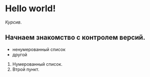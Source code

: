 # Hello world!

*Курсив*.

## **Начнаем знакомство с контролем версий.**
- ненумерованный список
- другой

1. Нумерованный список.
2. Втрой пункт.
